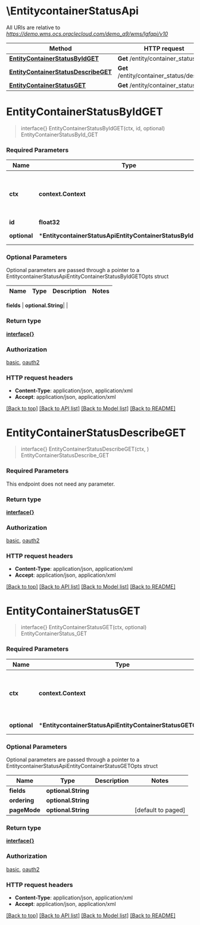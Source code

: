 # \EntitycontainerStatusApi

All URIs are relative to *https://demo.wms.ocs.oraclecloud.com/demo_a9/wms/lgfapi/v10*

Method | HTTP request | Description
------------- | ------------- | -------------
[**EntityContainerStatusByIdGET**](EntitycontainerStatusApi.md#EntityContainerStatusByIdGET) | **Get** /entity/container_status/{id} | EntityContainerStatusById_GET
[**EntityContainerStatusDescribeGET**](EntitycontainerStatusApi.md#EntityContainerStatusDescribeGET) | **Get** /entity/container_status/describe | EntityContainerStatusDescribe_GET
[**EntityContainerStatusGET**](EntitycontainerStatusApi.md#EntityContainerStatusGET) | **Get** /entity/container_status | EntityContainerStatus_GET


# **EntityContainerStatusByIdGET**
> interface{} EntityContainerStatusByIdGET(ctx, id, optional)
EntityContainerStatusById_GET



### Required Parameters

Name | Type | Description  | Notes
------------- | ------------- | ------------- | -------------
 **ctx** | **context.Context** | context for authentication, logging, cancellation, deadlines, tracing, etc.
  **id** | **float32**|  | 
 **optional** | ***EntitycontainerStatusApiEntityContainerStatusByIdGETOpts** | optional parameters | nil if no parameters

### Optional Parameters
Optional parameters are passed through a pointer to a EntitycontainerStatusApiEntityContainerStatusByIdGETOpts struct

Name | Type | Description  | Notes
------------- | ------------- | ------------- | -------------

 **fields** | **optional.String**|  | 

### Return type

[**interface{}**](interface{}.md)

### Authorization

[basic](../README.md#basic), [oauth2](../README.md#oauth2)

### HTTP request headers

 - **Content-Type**: application/json, application/xml
 - **Accept**: application/json, application/xml

[[Back to top]](#) [[Back to API list]](../README.md#documentation-for-api-endpoints) [[Back to Model list]](../README.md#documentation-for-models) [[Back to README]](../README.md)

# **EntityContainerStatusDescribeGET**
> interface{} EntityContainerStatusDescribeGET(ctx, )
EntityContainerStatusDescribe_GET



### Required Parameters
This endpoint does not need any parameter.

### Return type

[**interface{}**](interface{}.md)

### Authorization

[basic](../README.md#basic), [oauth2](../README.md#oauth2)

### HTTP request headers

 - **Content-Type**: application/json, application/xml
 - **Accept**: application/json, application/xml

[[Back to top]](#) [[Back to API list]](../README.md#documentation-for-api-endpoints) [[Back to Model list]](../README.md#documentation-for-models) [[Back to README]](../README.md)

# **EntityContainerStatusGET**
> interface{} EntityContainerStatusGET(ctx, optional)
EntityContainerStatus_GET



### Required Parameters

Name | Type | Description  | Notes
------------- | ------------- | ------------- | -------------
 **ctx** | **context.Context** | context for authentication, logging, cancellation, deadlines, tracing, etc.
 **optional** | ***EntitycontainerStatusApiEntityContainerStatusGETOpts** | optional parameters | nil if no parameters

### Optional Parameters
Optional parameters are passed through a pointer to a EntitycontainerStatusApiEntityContainerStatusGETOpts struct

Name | Type | Description  | Notes
------------- | ------------- | ------------- | -------------
 **fields** | **optional.String**|  | 
 **ordering** | **optional.String**|  | 
 **pageMode** | **optional.String**|  | [default to paged]

### Return type

[**interface{}**](interface{}.md)

### Authorization

[basic](../README.md#basic), [oauth2](../README.md#oauth2)

### HTTP request headers

 - **Content-Type**: application/json, application/xml
 - **Accept**: application/json, application/xml

[[Back to top]](#) [[Back to API list]](../README.md#documentation-for-api-endpoints) [[Back to Model list]](../README.md#documentation-for-models) [[Back to README]](../README.md)

